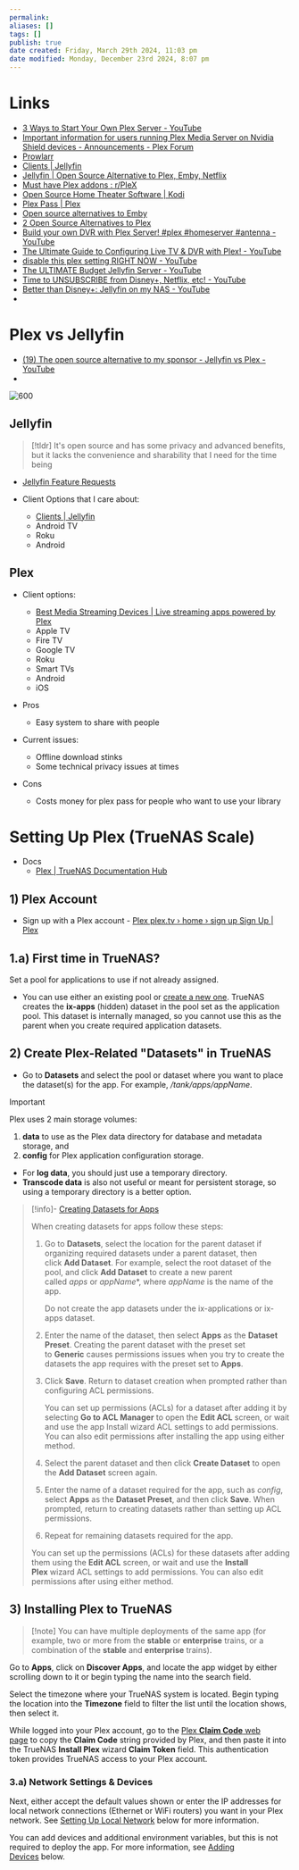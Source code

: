 ```yaml
---
permalink:
aliases: []
tags: []
publish: true
date created: Friday, March 29th 2024, 11:03 pm
date modified: Monday, December 23rd 2024, 8:07 pm
---
```


# Links

- [3 Ways to Start Your Own Plex Server - YouTube](https://www.youtube.com/watch?v=XKDSld-CrHU)
- [Important information for users running Plex Media Server on Nvidia Shield devices - Announcements - Plex Forum](https://forums.plex.tv/t/important-information-for-users-running-plex-media-server-on-nvidia-shield-devices/883484 "Important information for users running Plex Media Server on Nvidia Shield devices - Announcements - Plex Forum")
- [Prowlarr](https://prowlarr.com/ "Prowlarr")
- [Clients | Jellyfin](https://jellyfin.org/downloads/clients/?platform=Roku "Clients | Jellyfin")
- [Jellyfin | Open Source Alternative to Plex, Emby, Netflix](https://www.opensourcealternative.to/project/jellyfin "Jellyfin | Open Source Alternative to Plex, Emby, Netflix")
- [Must have Plex addons : r/PleX](https://www.reddit.com/r/PleX/comments/1bwfffx/must_have_plex_addons/ "Must have Plex addons : r/PleX")
- [Open Source Home Theater Software | Kodi](https://kodi.tv/ "Open Source Home Theater Software | Kodi")
- [Plex Pass | Plex](https://www.plex.tv/plex-pass/ "Plex Pass | Plex")
- [Open source alternatives to Emby](https://www.opensourcealternative.to/alternativesto/emby "Open source alternatives to Emby")
- [2 Open Source Alternatives to Plex](https://www.opensourcealternative.to/alternativesto/plex "2 Open Source Alternatives to Plex")
- [Build your own DVR with Plex Server! #plex #homeserver #antenna - YouTube](https://www.youtube.com/watch?v=0HxtccUFtm8)
- [The Ultimate Guide to Configuring Live TV & DVR with Plex! - YouTube](https://www.youtube.com/watch?v=Q5okoyPewyU) 
- [disable this plex setting RIGHT NOW - YouTube](https://www.youtube.com/watch?v=RENjSPXJUdg)
- [The ULTIMATE Budget Jellyfin Server - YouTube](https://www.youtube.com/watch?v=WCDmHljsinY)
- [Time to UNSUBSCRIBE from Disney+, Netflix, etc! - YouTube](https://www.youtube.com/watch?v=RZ8ijmy3qPo)
- [Better than Disney+: Jellyfin on my NAS - YouTube](https://www.youtube.com/watch?v=4VkY1vTpCJY)
- 

# Plex vs Jellyfin

- [(19) The open source alternative to my sponsor - Jellyfin vs Plex - YouTube](https://www.youtube.com/watch?v=jKF5GtBIxpM&list=WL&index=98&t=25s)
- 

![600](_attachments/file-20241223193904241.png)

## Jellyfin

> [!tldr] It's open source and has some privacy and advanced benefits, but it lacks the convenience and sharability that I need for the time being

- [Jellyfin Feature Requests](https://features.jellyfin.org/?view=most-wanted)

- Client Options that I care about:
	- [Clients | Jellyfin](https://jellyfin.org/downloads/clients/all)
	- Android TV
	- Roku
	- Android

## Plex

- Client options:
	- [Best Media Streaming Devices | Live streaming apps powered by Plex](https://www.plex.tv/apps-devices/)
	- Apple TV
	- Fire TV
	- Google TV
	- Roku
	- Smart TVs
	- Android 
	- iOS

- Pros
	- Easy system to share with people
- Current issues:
	- Offline download stinks
	- Some technical privacy issues at times
- Cons
	- Costs money for plex pass for people who want to use your library

# Setting Up Plex (TrueNAS Scale)

- Docs
	- [Plex | TrueNAS Documentation Hub](https://www.truenas.com/docs/truenasapps/stableapps/plexapp/)

## 1) Plex Account

- Sign up with a Plex account - [Plex plex.tv › home › sign up Sign Up | Plex](https://www.plex.tv/sign-up/ "") 

## 1.a) First time in TrueNAS?

Set a pool for applications to use if not already assigned.
- You can use either an existing pool or [create a new one](https://www.truenas.com/docs/scale/scaletutorials/storage/createpoolwizard/). TrueNAS creates the **ix-apps** (hidden) dataset in the pool set as the application pool. This dataset is internally managed, so you cannot use this as the parent when you create required application datasets.

## 2) Create Plex-Related "Datasets" in TrueNAS

- Go to **Datasets** and select the pool or dataset where you want to place the dataset(s) for the app. For example, _/tank/apps/appName_.
    
> [!important] 
> Plex uses 2 main storage volumes: 
> 1) **data** to use as the Plex data directory for database and metadata storage, and 
> 2) **config** for Plex application configuration storage.
>    
> - For **log data**, you should just use a temporary directory. 
> - **Transcode data** is also not useful or meant for persistent storage, so using a temporary directory is a better option.


> [!info]- [Creating Datasets for Apps](https://www.truenas.com/docs/truenasapps/stableapps/plexapp/ "Plex | TrueNAS Documentation Hub")
> 
> When creating datasets for apps follow these steps:
> 
> 1. Go to **Datasets**, select the location for the parent dataset if organizing required datasets under a parent dataset, then click **Add Dataset**. For example, select the root dataset of the pool, and click **Add Dataset** to create a new parent called _apps_ or _appName_*, where _appName_ is the name of the app.
>     
>     Do not create the app datasets under the ix-applications or ix-apps dataset.
>     
> 2. Enter the name of the dataset, then select **Apps** as the **Dataset Preset**. Creating the parent dataset with the preset set to **Generic** causes permissions issues when you try to create the datasets the app requires with the preset set to **Apps**.
>     
> 3. Click **Save**. Return to dataset creation when prompted rather than configuring ACL permissions.
>     
>     You can set up permissions (ACLs) for a dataset after adding it by selecting **Go to ACL Manager** to open the **Edit ACL** screen, or wait and use the app Install wizard ACL settings to add permissions. You can also edit permissions after installing the app using either method.
>     
> 4. Select the parent dataset and then click **Create Dataset** to open the **Add Dataset** screen again.
>     
> 5. Enter the name of a dataset required for the app, such as _config_, select **Apps** as the **Dataset Preset**, and then click **Save**. When prompted, return to creating datasets rather than setting up ACL permissions.
>     
> 6. Repeat for remaining datasets required for the app.
>     
> 
> You can set up the permissions (ACLs) for these datasets after adding them using the **Edit ACL** screen, or wait and use the **Install Plex** wizard ACL settings to add permissions. You can also edit permissions after using either method.

## 3) Installing Plex to TrueNAS

> [!note] You can have multiple deployments of the same app (for example, two or more from the **stable** or **enterprise** trains, or a combination of the **stable** and **enterprise** trains).

Go to **Apps**, click on **Discover Apps**, and locate the app widget by either scrolling down to it or begin typing the name into the search field. 

Select the timezone where your TrueNAS system is located. Begin typing the location into the **Timezone** field to filter the list until the location shows, then select it.

While logged into your Plex account, go to the [Plex **Claim Code** web page](https://www.plex.tv/claim/) to copy the **Claim Code** string provided by Plex, and then paste it into the TrueNAS **Install Plex** wizard **Claim Token** field. This authentication token provides TrueNAS access to your Plex account.

### 3.a) Network Settings & Devices

Next, either accept the default values shown or enter the IP addresses for local network connections (Ethernet or WiFi routers) you want in your Plex network. See [Setting Up Local Network](https://www.truenas.com/docs/truenasapps/stableapps/plexapp/#setting-up-local-network) below for more information.

You can add devices and additional environment variables, but this is not required to deploy the app. For more information, see [Adding Devices](https://www.truenas.com/docs/truenasapps/stableapps/plexapp/#adding-devicess) below.
